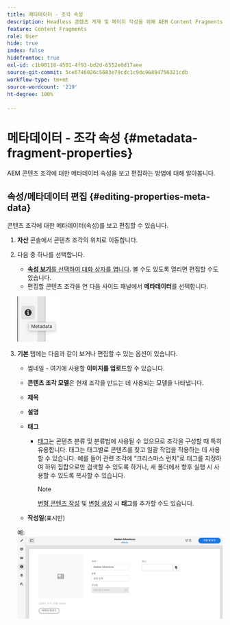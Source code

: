 ```yaml
---
title: 메타데이터 - 조각 속성
description: Headless 콘텐츠 게재 및 페이지 작성을 위해 AEM Content Fragments에서 메타데이터 속성을 보고 편집하는 방법에 대해 알아봅니다.
feature: Content Fragments
role: User
hide: true
index: false
hidefromtoc: true
exl-id: c1b90118-4501-4f93-bd2d-6552e0d17aee
source-git-commit: 5ce5746026c5683e79cdc1c9dc96804756321cdb
workflow-type: tm+mt
source-wordcount: '219'
ht-degree: 100%

---
```


# 메타데이터 - 조각 속성 {#metadata-fragment-properties}

<!--
hide: yes
index: no
hidefromtoc: yes
-->

AEM 콘텐츠 조각에 대한 메타데이터 속성을 보고 편집하는 방법에 대해 알아봅니다.

## 속성/메타데이터 편집 {#editing-properties-meta-data}

콘텐츠 조각에 대한 메타데이터(속성)를 보고 편집할 수 있습니다.

1. **자산** 콘솔에서 콘텐츠 조각의 위치로 이동합니다.
2. 다음 중 하나를 선택합니다.

   * [**속성 보기**&#x200B;를 선택하여 대화 상자를 엽니다](/help/assets/manage-digital-assets.md#editing-properties). 볼 수도 있도록 열리면 편집할 수도 있습니다.
   * 편집할 콘텐츠 조각을 연 다음 사이드 패널에서 **메타데이터**&#x200B;를 선택합니다.

   ![메타데이터](assets/cfm-metadata-01.png)

3. **기본** 탭에는 다음과 같이 보거나 편집할 수 있는 옵션이 있습니다.

   * 썸네일 - 여기에 사용할 **이미지를 업로드**&#x200B;할 수 있습니다.
   * **콘텐츠 조각 모델**&#x200B;은 현재 조각을 만드는 데 사용되는 모델을 나타냅니다.
   * **제목**
   * **설명**
   * **태그**
      * [태그](/help/sites-cloud/authoring/features/tags.md)는 콘텐츠 분류 및 분류법에 사용될 수 있으므로 조각을 구성할 때 특히 유용합니다. 태그는 태그별로 콘텐츠를 찾고 일괄 작업을 적용하는 데 사용할 수 있습니다.
예를 들어 관련 조각에 “크리스마스 런치”로 태그를 지정하여 하위 집합으로만 검색할 수 있도록 하거나, 새 폴더에서 향후 실행 시 사용할 수 있도록 복사할 수 있습니다.

        >[!NOTE]
        >
        >[변형 콘텐츠 작성](/help/assets/content-fragments/content-fragments-variations.md#authoring-your-content) 및 [변형 생성](/help/assets/content-fragments/content-fragments-variations.md#creating-a-variation) 시 **태그**&#x200B;를 추가할 수도 있습니다.

   * **작성일**(표시만)

   예:
   ![메타데이터](assets/cfm-metadata-02.png)
